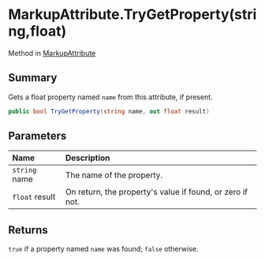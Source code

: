 # MarkupAttribute.TryGetProperty(string,float)

Method in [MarkupAttribute](/docs/api/csharp/yarn.markup.markupattribute.md)

## Summary


Gets a float property named  <code>name</code>  from this
attribute, if present.


```csharp
public bool TryGetProperty(string name, out float result)
```

## Parameters

|Name|Description|
|:---|:---|
|`string` name|The name of the property.|
|`float` result|On return, the property's value if found, or zero if not.|

## Returns

<code>true</code>  if a property named  <code>name</code>  was found;  <code>false</code> 
otherwise.

